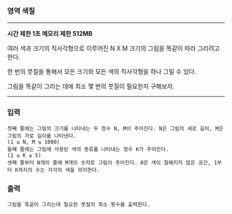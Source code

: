 ### 영역 색칠
---
**시간 제한 1초 메모리 제한 512MB** 

여러 색과 크기의 직사각형으로 이루어진 N X M 크기의 그림을 똑같이 따라 그리려고 한다.

한 번의 붓질을 통해서 모든 크기와 모든 색의 직사각형을 하나 그릴 수 있다. 

그림을 똑같이 그리는 데에 최소 몇 번의 붓질이 필요한지 구해보자.

---

### 입력
```
첫째 줄에는 그림의 크기를 나타내는 두 정수 N, M이 주어진다. N은 그림의 세로 길이, M은 그림의 가로 길이를 나타낸다.
(1 ≤ N, M ≤ 1000)
둘째 줄에는 그림에 사용된 색의 종류를 나타내는 정수 K가 주어진다.
(1 ≤ K ≤ 5)
셋째 줄부터 N개의 줄에 M개의 숫자로 그림이 주어진다. 0은 색이 칠해지지 않은 공간, 1부터 K까지의 수는 각각의 색을 의미한다.
```
### 출력
```
그림을 똑같이 그리는데 필요한 붓질의 최소 횟수를 출력한다.
```
